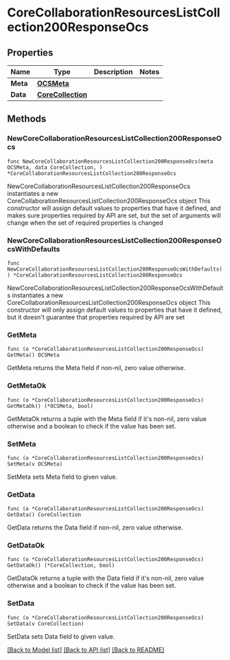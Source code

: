 # CoreCollaborationResourcesListCollection200ResponseOcs

## Properties

Name | Type | Description | Notes
------------ | ------------- | ------------- | -------------
**Meta** | [**OCSMeta**](OCSMeta.md) |  | 
**Data** | [**CoreCollection**](CoreCollection.md) |  | 

## Methods

### NewCoreCollaborationResourcesListCollection200ResponseOcs

`func NewCoreCollaborationResourcesListCollection200ResponseOcs(meta OCSMeta, data CoreCollection, ) *CoreCollaborationResourcesListCollection200ResponseOcs`

NewCoreCollaborationResourcesListCollection200ResponseOcs instantiates a new CoreCollaborationResourcesListCollection200ResponseOcs object
This constructor will assign default values to properties that have it defined,
and makes sure properties required by API are set, but the set of arguments
will change when the set of required properties is changed

### NewCoreCollaborationResourcesListCollection200ResponseOcsWithDefaults

`func NewCoreCollaborationResourcesListCollection200ResponseOcsWithDefaults() *CoreCollaborationResourcesListCollection200ResponseOcs`

NewCoreCollaborationResourcesListCollection200ResponseOcsWithDefaults instantiates a new CoreCollaborationResourcesListCollection200ResponseOcs object
This constructor will only assign default values to properties that have it defined,
but it doesn't guarantee that properties required by API are set

### GetMeta

`func (o *CoreCollaborationResourcesListCollection200ResponseOcs) GetMeta() OCSMeta`

GetMeta returns the Meta field if non-nil, zero value otherwise.

### GetMetaOk

`func (o *CoreCollaborationResourcesListCollection200ResponseOcs) GetMetaOk() (*OCSMeta, bool)`

GetMetaOk returns a tuple with the Meta field if it's non-nil, zero value otherwise
and a boolean to check if the value has been set.

### SetMeta

`func (o *CoreCollaborationResourcesListCollection200ResponseOcs) SetMeta(v OCSMeta)`

SetMeta sets Meta field to given value.


### GetData

`func (o *CoreCollaborationResourcesListCollection200ResponseOcs) GetData() CoreCollection`

GetData returns the Data field if non-nil, zero value otherwise.

### GetDataOk

`func (o *CoreCollaborationResourcesListCollection200ResponseOcs) GetDataOk() (*CoreCollection, bool)`

GetDataOk returns a tuple with the Data field if it's non-nil, zero value otherwise
and a boolean to check if the value has been set.

### SetData

`func (o *CoreCollaborationResourcesListCollection200ResponseOcs) SetData(v CoreCollection)`

SetData sets Data field to given value.



[[Back to Model list]](../README.md#documentation-for-models) [[Back to API list]](../README.md#documentation-for-api-endpoints) [[Back to README]](../README.md)



